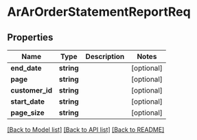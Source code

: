 # ArArOrderStatementReportReq

## Properties
Name | Type | Description | Notes
------------ | ------------- | ------------- | -------------
**end_date** | **string** |  | [optional] 
**page** | **string** |  | [optional] 
**customer_id** | **string** |  | [optional] 
**start_date** | **string** |  | [optional] 
**page_size** | **string** |  | [optional] 

[[Back to Model list]](../README.md#documentation-for-models) [[Back to API list]](../README.md#documentation-for-api-endpoints) [[Back to README]](../README.md)



